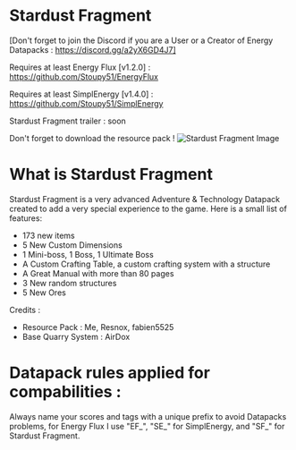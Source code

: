 # Stardust Fragment
[​Don't forget to join the Discord if you are a User or a Creator of Energy Datapacks : https://discord.gg/a2yX6GD4J7]

Requires at least Energy Flux [v1.2.0] : https://github.com/Stoupy51/EnergyFlux

Requires at least SimplEnergy [v1.4.0] : https://github.com/Stoupy51/SimplEnergy

Stardust Fragment trailer : soon

Don't forget to download the resource pack !
![Stardust Fragment Image](https://cdn.discordapp.com/attachments/547163400900444163/911990045366419466/StardustFragment.jpg)

# What is Stardust Fragment
Stardust Fragment is a very advanced Adventure & Technology Datapack created to add a very special experience to the game.
Here is a small list of features:
- 173 new items
- 5 New Custom Dimensions
- 1 Mini-boss, 1 Boss, 1 Ultimate Boss
- A Custom Crafting Table, a custom crafting system with a structure
- A Great Manual with more than 80 pages
- 3 New random structures
- 5 New Ores


Credits :
- Resource Pack : Me, Resnox, fabien5525
- Base Quarry System : AirDox

# Datapack rules applied for compabilities :
Always name your scores and tags with a unique prefix to avoid Datapacks problems,
for Energy Flux I use "EF_", "SE_" for SimplEnergy, and "SF_" for Stardust Fragment.
